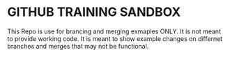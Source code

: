 # GITHUB TRAINING SANDBOX
This Repo is use for brancing and merging exmaples ONLY.
It is not meant to provide working code.  It is meant to
show example changes on differnet branches and merges that may 
not be functional.
